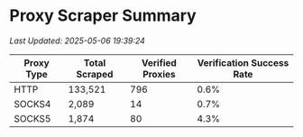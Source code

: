 # Proxy Scraper Summary

_Last Updated: 2025-05-06 19:39:24_

| Proxy Type | Total Scraped | Verified Proxies | Verification Success Rate |
|------------|--------------|------------------|--------------------------|
| HTTP | 133,521 | 796 | 0.6% |
| SOCKS4 | 2,089 | 14 | 0.7% |
| SOCKS5 | 1,874 | 80 | 4.3% |
